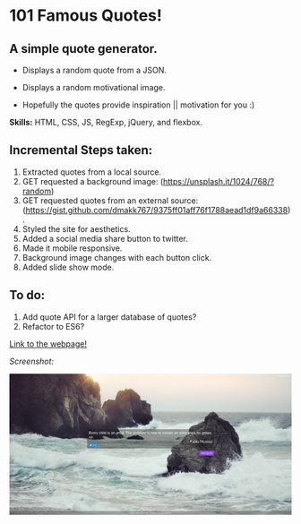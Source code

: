 # 101 Famous Quotes!

## A simple quote generator.
* Displays a random quote from a JSON.

* Displays a random motivational image.

* Hopefully the quotes provide inspiration || motivation for you :)

**Skills:** HTML, CSS, JS, RegExp, jQuery, and flexbox.

## Incremental Steps taken:
1. Extracted quotes from a local source.
2. GET requested a background image:  (https://unsplash.it/1024/768/?random)
3. GET requested quotes from an external source: (https://gist.github.com/dmakk767/9375ff01aff76f1788aead1df9a66338).
4. Styled the site for aesthetics.
5. Added a social media share button to twitter.
6. Made it mobile responsive.
7. Background image changes with each button click.
8. Added slide show mode.

## To do:
1. Add quote API for a larger database of quotes?
2. Refactor to ES6?

[Link to the webpage!](http://peaceful-name.surge.sh/)

*Screenshot:*

![alt text](https://raw.githubusercontent.com/JamesScript7/random-quote-machine/master/images/screenshot.png)
